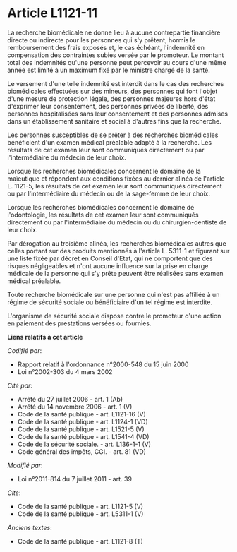 # Article L1121-11

La recherche biomédicale ne donne lieu à aucune contrepartie financière directe ou indirecte pour les personnes qui s'y
prêtent, hormis le remboursement des frais exposés et, le cas échéant, l'indemnité en compensation des contraintes subies
versée par le promoteur. Le montant total des indemnités qu'une personne peut percevoir au cours d'une même année est limité
à un maximum fixé par le ministre chargé de la santé. 

Le versement d'une telle indemnité est interdit dans le cas des recherches biomédicales effectuées sur des mineurs, des
personnes qui font l'objet d'une mesure de protection légale, des personnes majeures hors d'état d'exprimer leur
consentement, des personnes privées de liberté, des personnes hospitalisées sans leur consentement et des personnes admises
dans un établissement sanitaire et social à d'autres fins que la recherche. 

Les personnes susceptibles de se prêter à des recherches biomédicales bénéficient d'un examen médical préalable adapté à la
recherche. Les résultats de cet examen leur sont communiqués directement ou par l'intermédiaire du médecin de leur choix. 

Lorsque les recherches biomédicales concernent le domaine de la maïeutique et répondent aux conditions fixées au dernier
alinéa de l'article L. 1121-5, les résultats de cet examen leur sont communiqués directement ou par l'intermédiaire du
médecin ou de la sage-femme de leur choix. 

Lorsque les recherches biomédicales concernent le domaine de l'odontologie, les résultats de cet examen leur sont communiqués
directement ou par l'intermédiaire du médecin ou du chirurgien-dentiste de leur choix. 

Par dérogation au troisième alinéa, les recherches biomédicales autres que celles portant sur des produits mentionnés à
l'article L. 5311-1 et figurant sur une liste fixée par décret en Conseil d'Etat, qui ne comportent que des risques
négligeables et n'ont aucune influence sur la prise en charge médicale de la personne qui s'y prête peuvent être réalisées
sans examen médical préalable. 

Toute recherche biomédicale sur une personne qui n'est pas affiliée à un régime de sécurité sociale ou bénéficiaire d'un tel
régime est interdite. 

L'organisme de sécurité sociale dispose contre le promoteur d'une action en paiement des prestations versées ou fournies.

**Liens relatifs à cet article**

_Codifié par_:

  - Rapport relatif à l'ordonnance n°2000-548 du 15 juin 2000
  - Loi n°2002-303 du 4 mars 2002

_Cité par_:

  - Arrêté du 27 juillet 2006 - art. 1 (Ab)
  - Arrêté du 14 novembre 2006 - art. 1 (V)
  - Code de la santé publique - art. L1121-16 (V)
  - Code de la santé publique - art. L1124-1 (VD)
  - Code de la santé publique - art. L1521-5 (V)
  - Code de la santé publique - art. L1541-4 (VD)
  - Code de la sécurité sociale. - art. L136-1-1 (V)
  - Code général des impôts, CGI. - art. 81 (VD)

_Modifié par_:

  - Loi n°2011-814 du 7 juillet 2011 - art. 39

_Cite_:

  - Code de la santé publique - art. L1121-5 (V)
  - Code de la santé publique - art. L5311-1 (V)

_Anciens textes_:

  - Code de la santé publique - art. L1121-8 (T)

